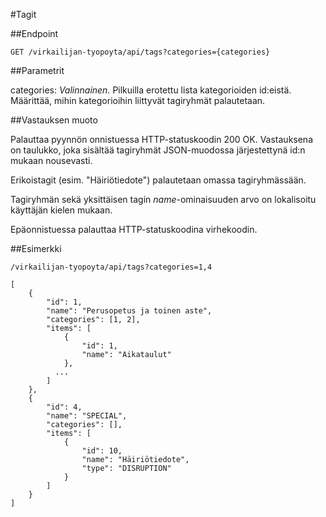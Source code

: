 #Tagit

##Endpoint

`GET /virkailijan-tyopoyta/api/tags?categories={categories}`

##Parametrit

categories: *Valinnainen.* Pilkuilla erotettu lista kategorioiden id:eistä.
Määrittää, mihin kategorioihin liittyvät tagiryhmät palautetaan.    

##Vastauksen muoto

Palauttaa pyynnön onnistuessa HTTP-statuskoodin 200 OK. Vastauksena on
taulukko, joka sisältää tagiryhmät JSON-muodossa järjestettynä id:n mukaan nousevasti.

Erikoistagit (esim. "Häiriötiedote") palautetaan omassa tagiryhmässään.

Tagiryhmän sekä yksittäisen tagin *name*-ominaisuuden arvo on lokalisoitu käyttäjän kielen mukaan.

Epäonnistuessa palauttaa HTTP-statuskoodina virhekoodin.

##Esimerkki

`/virkailijan-tyopoyta/api/tags?categories=1,4`

```
[
    {
        "id": 1,
        "name": "Perusopetus ja toinen aste",
        "categories": [1, 2],
        "items": [
            {
                "id": 1,
                "name": "Aikataulut"
            },
          ...
        ]    
    },
    {
        "id": 4,
        "name": "SPECIAL",
        "categories": [],
        "items": [
            {
                "id": 10,
                "name": "Häiriötiedote",
                "type": "DISRUPTION"
            }
        ]
    }
]
```
